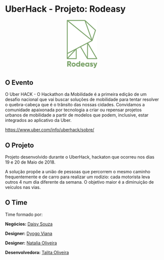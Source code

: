 # UberHack - Projeto: Rodeasy

<div align="center">
	<img width="100" src="src/assets/icon/logo.png" alt="Awesome">
    <br>
    <img width="100" src="src/assets/icon/nome.png" alt="Awesome">
</div>

## O Evento

O Uber HACK - O Hackathon da Mobilidade é a primeira edição de um desafio nacional que vai buscar soluções de mobilidade para tentar resolver o quebra-cabeça que é o trânsito das nossas cidades. Convidamos a comunidade apaixonada por tecnologia a criar ou repensar projetos urbanos de mobilidade a partir de modelos que podem, inclusive, estar integrados ao aplicativo da Uber. 

https://www.uber.com/info/uberhack/sobre/

## O Projeto

Projeto desenvolvido durante o UberHack, hackaton que ocorreu nos dias 19 e 20 de Maio de 2018.

A solução propõe a união de pessoas que percorrem o mesmo caminho frequentemente e de carro para realizar um rodízio: cada motorista leva outros 4 num dia diferente da semana. O objetivo maior é a diminuição de veículos nas vias.

## O Time

Time formado por:

**Negócios:** [Daisy Souza](https://www.linkedin.com/in/daisy-souza-79b3a0a4/)

**Designer:** [Dyogo Viana](https://github.com/DyogoViana)

**Designer:** [Natalia Oliveira](https://www.behance.net/nataliamso)

**Desenvolvedora:** [Talita Oliveira](https://github.com/talitaoliveira)